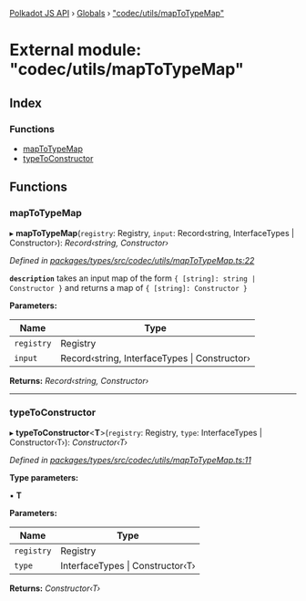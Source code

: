 [Polkadot JS API](../README.md) › [Globals](../globals.md) › ["codec/utils/mapToTypeMap"](_codec_utils_maptotypemap_.md)

# External module: "codec/utils/mapToTypeMap"

## Index

### Functions

* [mapToTypeMap](_codec_utils_maptotypemap_.md#maptotypemap)
* [typeToConstructor](_codec_utils_maptotypemap_.md#typetoconstructor)

## Functions

###  mapToTypeMap

▸ **mapToTypeMap**(`registry`: Registry, `input`: Record‹string, InterfaceTypes | Constructor›): *Record‹string, Constructor›*

*Defined in [packages/types/src/codec/utils/mapToTypeMap.ts:22](https://github.com/polkadot-js/api/blob/d8141198e1/packages/types/src/codec/utils/mapToTypeMap.ts#L22)*

**`description`** takes an input map of the form `{ [string]: string | Constructor }` and returns a map of `{ [string]: Constructor }`

**Parameters:**

Name | Type |
------ | ------ |
`registry` | Registry |
`input` | Record‹string, InterfaceTypes &#124; Constructor› |

**Returns:** *Record‹string, Constructor›*

___

###  typeToConstructor

▸ **typeToConstructor**<**T**>(`registry`: Registry, `type`: InterfaceTypes | Constructor‹T›): *Constructor‹T›*

*Defined in [packages/types/src/codec/utils/mapToTypeMap.ts:11](https://github.com/polkadot-js/api/blob/d8141198e1/packages/types/src/codec/utils/mapToTypeMap.ts#L11)*

**Type parameters:**

▪ **T**

**Parameters:**

Name | Type |
------ | ------ |
`registry` | Registry |
`type` | InterfaceTypes &#124; Constructor‹T› |

**Returns:** *Constructor‹T›*
